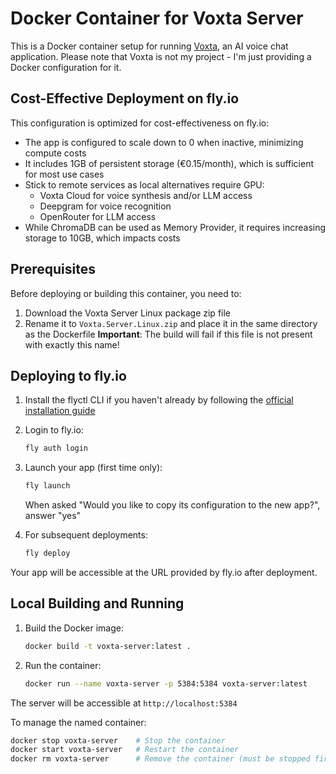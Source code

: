 # Docker Container for Voxta Server

This is a Docker container setup for running [Voxta](https://voxta.ai/), an AI voice chat application. 
Please note that Voxta is not my project - I'm just providing a Docker configuration for it.

## Cost-Effective Deployment on fly.io

This configuration is optimized for cost-effectiveness on fly.io:

- The app is configured to scale down to 0 when inactive, minimizing compute costs
- It includes 1GB of persistent storage (€0.15/month), which is sufficient for most use cases
- Stick to remote services as local alternatives require GPU:
  - Voxta Cloud for voice synthesis and/or LLM access
  - Deepgram for voice recognition
  - OpenRouter for LLM access
- While ChromaDB can be used as Memory Provider, it requires increasing storage to 10GB, which impacts costs

## Prerequisites

Before deploying or building this container, you need to:

1. Download the Voxta Server Linux package zip file
2. Rename it to `Voxta.Server.Linux.zip` and place it in the same directory as the Dockerfile
   **Important**: The build will fail if this file is not present with exactly this name!

## Deploying to fly.io

1. Install the flyctl CLI if you haven't already by following the [official installation guide](https://fly.io/docs/flyctl/install/)

2. Login to fly.io:
   ```bash
   fly auth login
   ```

3. Launch your app (first time only):
   ```bash
   fly launch
   ```
   When asked "Would you like to copy its configuration to the new app?", answer "yes"

4. For subsequent deployments:
   ```bash
   fly deploy
   ```

Your app will be accessible at the URL provided by fly.io after deployment.

## Local Building and Running

1. Build the Docker image:
   ```bash
   docker build -t voxta-server:latest .
   ```

2. Run the container:
   ```bash
   docker run --name voxta-server -p 5384:5384 voxta-server:latest
   ```

The server will be accessible at `http://localhost:5384`

To manage the named container:
   ```bash
   docker stop voxta-server    # Stop the container
   docker start voxta-server   # Restart the container
   docker rm voxta-server      # Remove the container (must be stopped first)
   ```

